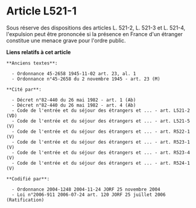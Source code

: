 # Article L521-1

Sous réserve des dispositions des articles L. 521-2, L. 521-3 et L. 521-4, l'expulsion peut être prononcée si la présence en
France d'un étranger constitue une menace grave pour l'ordre public.

**Liens relatifs à cet article**

	**Anciens textes**:

	  - Ordonnance 45-2658 1945-11-02 art. 23, al. 1
	  - Ordonnance n°45-2658 du 2 novembre 1945 - art. 23 (M)

	**Cité par**:

	  - Décret n°82-440 du 26 mai 1982 - art. 1 (Ab)
	  - Décret n°82-440 du 26 mai 1982 - art. 4 (Ab)
	  - Code de l'entrée et du séjour des étrangers et ... - art. L521-2 (VD)
	  - Code de l'entrée et du séjour des étrangers et ... - art. L521-5 (V)
	  - Code de l'entrée et du séjour des étrangers et ... - art. R522-1 (V)
	  - Code de l'entrée et du séjour des étrangers et ... - art. R523-1 (V)
	  - Code de l'entrée et du séjour des étrangers et ... - art. R523-4 (V)
	  - Code de l'entrée et du séjour des étrangers et ... - art. R524-1 (V)

	**Codifié par**:

	  - Ordonnance 2004-1248 2004-11-24 JORF 25 novembre 2004
	  - Loi n°2006-911 2006-07-24 art. 120 JORF 25 juillet 2006 (Ratification)
